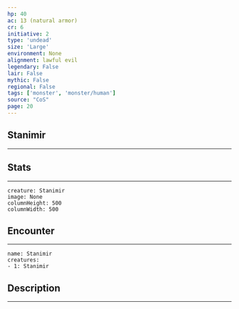 ```yaml
---
hp: 40
ac: 13 (natural armor)
cr: 6
initiative: 2
type: 'undead'    
size: 'Large'
environment: None
alignment: lawful evil
legendary: False
lair: False
mythic: False
regional: False
tags: ['monster', 'monster/human']
source: "CoS"
page: 20
---
```


## Stanimir
---



## Stats
---

```statblock
creature: Stanimir
image: None
columnHeight: 500
columnWidth: 500
```

## Encounter
---

```encounter-table
name: Stanimir
creatures:
- 1: Stanimir
```

## Description
---




